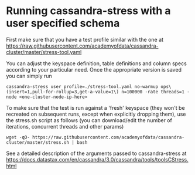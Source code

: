 # Running cassandra-stress with a user specified schema

First make sure that you have a test profile similar with the one at https://raw.githubusercontent.com/academyofdata/cassandra-cluster/master/stress-tool.yaml

You can adjust the keyspace definition, table definitions and column specs according to your particular need. Once the appropriate version is saved you can simply run

```
cassandra-stress user profile=./stress-tool.yaml no-warmup ops\(insert=1,pull-for-rollup=3,get-a-value=1\) n=100000 -rate threads=1 -node <one-cluster-node-ip-here>
```

To make sure that the test is run against a 'fresh' keyspace (they won't be recreated on subsequent runs, except when explicitly dropping them), use the stress.sh script as follows (you can download/edit the number of iterations, concurrent threads and other params)

```
wget -qO- https://raw.githubusercontent.com/academyofdata/cassandra-cluster/master/stress.sh | bash
```

See a detailed description of the arguments passed to cassandra-stress at https://docs.datastax.com/en/cassandra/3.0/cassandra/tools/toolsCStress.html
